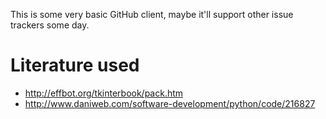 This is some very basic GitHub client, maybe it'll support other issue trackers
some day.


Literature used
===============

- http://effbot.org/tkinterbook/pack.htm
- http://www.daniweb.com/software-development/python/code/216827
